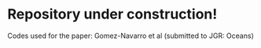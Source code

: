 # Repository under construction!

Codes used for the paper: Gomez-Navarro et al (submitted to JGR: Oceans)
